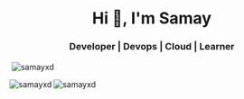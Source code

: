 <h1 align="center">Hi 👋, I'm Samay</h1>
<h3 align="center">Developer | Devops | Cloud | Learner</h3>
<p>&nbsp;<img align="center" src="https://github-readme-streak-stats.herokuapp.com/?user=samayxd&theme=dark" alt="samayxd" /></p>

<p><img align="left" src="https://github-readme-stats.vercel.app/api?username=samayxd&show_icons=true&theme=dark&locale=en" alt="samayxd" /></p>
<p>&nbsp;<img align="left" src="https://github-readme-stats.vercel.app/api/top-langs?username=samayxd&show_icons=true&theme=dark&locale=en&layout=compact" alt="samayxd" /></p>
